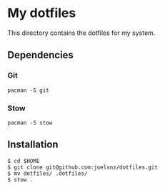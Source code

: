 # My dotfiles
This directory contains the dotfiles for my system.

## Dependencies
### Git
```
pacman -S git
```
### Stow
```
pacman -S stow
```
## Installation
```
$ cd $HOME
$ git clone git@github.com:joelsnz/dotfiles.git
$ mv dotfiles/ .dotfiles/
$ stow .
```
